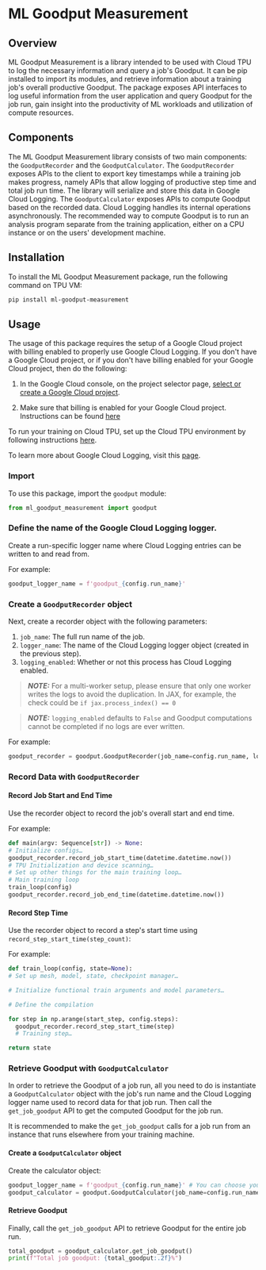 <!--
 Copyright 2023 Google LLC

 Licensed under the Apache License, Version 2.0 (the "License");
 you may not use this file except in compliance with the License.
 You may obtain a copy of the License at

      https://www.apache.org/licenses/LICENSE-2.0

 Unless required by applicable law or agreed to in writing, software
 distributed under the License is distributed on an "AS IS" BASIS,
 WITHOUT WARRANTIES OR CONDITIONS OF ANY KIND, either express or implied.
 See the License for the specific language governing permissions and
 limitations under the License.
 -->
# ML Goodput Measurement

## Overview

 ML Goodput Measurement is a library intended to be used with Cloud TPU to log the
 necessary information and query a job's Goodput. It can be pip installed to
 import its modules, and retrieve information about a training job's overall
 productive Goodput. The package exposes API interfaces to log useful
 information from the user application and query Goodput for the job run, gain
 insight into the productivity of ML workloads and utilization of compute
 resources.

## Components


 The ML Goodput Measurement library consists of two main components: 
 the `GoodputRecorder` and the `GoodputCalculator`. The `GoodputRecorder`
 exposes APIs to the client to export key timestamps while a training job makes
 progress, namely APIs that allow logging of productive step time and total job
 run time. The library will serialize and store this data in Google Cloud
 Logging. The `GoodputCalculator` exposes APIs to compute Goodput based on the
 recorded data. Cloud Logging handles its internal operations asynchronously.
 The recommended way to compute Goodput is to run an analysis program separate
 from the training application, either on a CPU instance or on the users'
 development machine.

## Installation

 To install the ML Goodput Measurement package, run the following command on TPU VM:

 ```bash
 pip install ml-goodput-measurement
 ```

## Usage

The usage of this package requires the setup of a Google Cloud project with
billing enabled to properly use Google Cloud Logging. If you don't have a Google
Cloud project, or if you don't have billing enabled for your Google Cloud
project, then do the following:

1. In the Google Cloud console, on the project selector page,
 [select or create a Google Cloud project](https://cloud.google.com/resource-manager/docs/creating-managing-projects).

2. Make sure that billing is enabled for your Google Cloud project. Instructions can be found [here](https://cloud.google.com/billing/docs/how-to/verify-billing-enabled#console)

To run your training on Cloud TPU, set up the Cloud TPU environment by following
instructions [here](https://cloud.google.com/tpu/docs/setup-gcp-account).

To learn more about Google Cloud Logging, visit this [page](https://cloud.google.com/logging/docs).


### Import

 To use this package, import the `goodput` module:


 ```python
 from ml_goodput_measurement import goodput
 ```

### Define the name of the Google Cloud Logging logger.

 Create a run-specific logger name where Cloud Logging entries can be written to and read from.

 For example:

 ```python
 goodput_logger_name = f'goodput_{config.run_name}'
 ```

### Create a `GoodputRecorder` object

 Next, create a recorder object with the following parameters:

 1. `job_name`: The full run name of the job.
 2. `logger_name`: The name of the Cloud Logging logger object (created in the previous step).
 3. `logging_enabled`: Whether or not this process has Cloud Logging enabled.

 
 
  > **_NOTE:_** For a multi-worker setup, please ensure that only one worker
   writes the logs to avoid the duplication. In JAX, for example, the check 
   could be `if jax.process_index() == 0`


  > **_NOTE:_** `logging_enabled` defaults to `False` and Goodput computations cannot be completed if no logs are ever written.

 For example:


 ```python
 goodput_recorder = goodput.GoodputRecorder(job_name=config.run_name, logger_name=goodput_logger_name, logging_enabled=(jax.process_index() == 0))
 ```


### Record Data with `GoodputRecorder`

#### Record Job Start and End Time

 Use the recorder object to record the job's overall start and end time.
 
 For example:

 ```python
 def main(argv: Sequence[str]) -> None:
 # Initialize configs…
 goodput_recorder.record_job_start_time(datetime.datetime.now())
 # TPU Initialization and device scanning…
 # Set up other things for the main training loop…
 # Main training loop
 train_loop(config)
 goodput_recorder.record_job_end_time(datetime.datetime.now())
 ```


#### Record Step Time

 Use the recorder object to record a step's start time using `record_step_start_time(step_count)`:

For example:

 ```python
 def train_loop(config, state=None):
 # Set up mesh, model, state, checkpoint manager…

 # Initialize functional train arguments and model parameters…

 # Define the compilation

 for step in np.arange(start_step, config.steps):
   goodput_recorder.record_step_start_time(step)
   # Training step…

 return state
 ```

### Retrieve Goodput with `GoodputCalculator`

In order to retrieve the Goodput of a job run, all you need to do is instantiate
a `GoodputCalculator` object with the job's run name and the Cloud Logging
logger name used to record data for that job run. Then call the `get_job_goodput`
API to get the computed Goodput for the job run. 

It is recommended to make the `get_job_goodput` calls for a job run from an
instance that runs elsewhere from your training machine.


#### Create a `GoodputCalculator` object

Create the calculator object:

```python
goodput_logger_name = f'goodput_{config.run_name}' # You can choose your own logger name.
goodput_calculator = goodput.GoodputCalculator(job_name=config.run_name, logger_name=goodput_logger_name)
```

#### Retrieve Goodput

Finally, call the `get_job_goodput` API to retrieve Goodput for the entire job run.

```python
total_goodput = goodput_calculator.get_job_goodput()
print(f"Total job goodput: {total_goodput:.2f}%")
```

